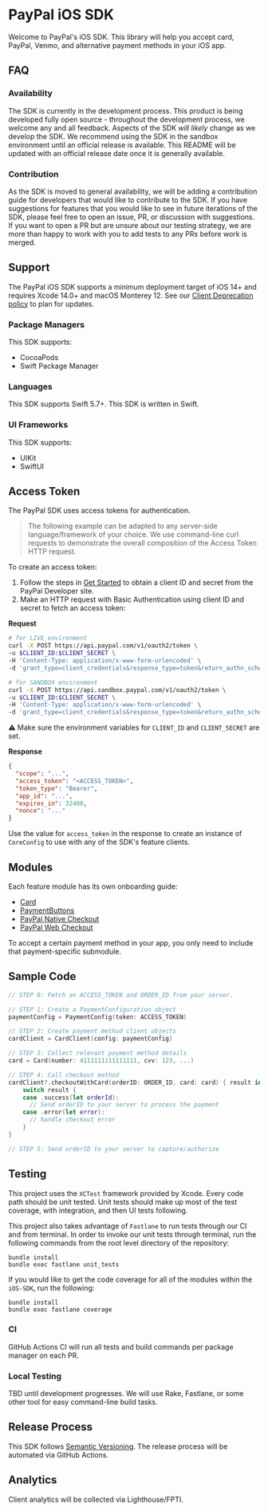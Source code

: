 # PayPal iOS SDK

Welcome to PayPal's iOS SDK. This library will help you accept card, PayPal, Venmo, and alternative payment methods in your iOS app.

## FAQ
### Availability
The SDK is currently in the development process. This product is being developed fully open source - throughout the development process, we welcome any and all feedback. Aspects of the SDK _will likely_ change as we develop the SDK. We recommend using the SDK in the sandbox environment until an official release is available. This README will be updated with an official release date once it is generally available.

### Contribution
As the SDK is moved to general availability, we will be adding a contribution guide for developers that would like to contribute to the SDK. If you have suggestions for features that you would like to see in future iterations of the SDK, please feel free to open an issue, PR, or discussion with suggestions. If you want to open a PR but are unsure about our testing strategy, we are more than happy to work with you to add tests to any PRs before work is merged.

## Support

The PayPal iOS SDK supports a minimum deployment target of iOS 14+ and requires Xcode 14.0+ and macOS Monterey 12. See our [Client Deprecation policy](https://developer.paypal.com/braintree/docs/guides/client-sdk/deprecation-policy/ios/v5) to plan for updates.

### Package Managers
This SDK supports:

* CocoaPods
* Swift Package Manager

### Languages

This SDK supports Swift 5.7+. This SDK is written in Swift.

### UI Frameworks
This SDK supports:

* UIKit
* SwiftUI

## Access Token

The PayPal SDK uses access tokens for authentication.

> The following example can be adapted to any server-side language/framework of your choice. We use command-line curl requests to demonstrate the overall composition of the Access Token HTTP request.

To create an access token:

1. Follow the steps in [Get Started](https://developer.paypal.com/api/rest/#link-getstarted) to obtain a client ID and secret from the PayPal Developer site.
1. Make an HTTP request with Basic Authentication using client ID and secret to fetch an access token:

**Request**
```bash
# for LIVE environment
curl -X POST https://api.paypal.com/v1/oauth2/token \
-u $CLIENT_ID:$CLIENT_SECRET \
-H 'Content-Type: application/x-www-form-urlencoded' \
-d 'grant_type=client_credentials&response_type=token&return_authn_schemes=true'

# for SANDBOX environment
curl -X POST https://api.sandbox.paypal.com/v1/oauth2/token \
-u $CLIENT_ID:$CLIENT_SECRET \
-H 'Content-Type: application/x-www-form-urlencoded' \
-d 'grant_type=client_credentials&response_type=token&return_authn_schemes=true'
```

:warning:&nbsp;Make sure the environment variables for `CLIENT_ID` and `CLIENT_SECRET` are set.

**Response**

```json
{
  "scope": "...",
  "access_token": "<ACCESS_TOKEN>",
  "token_type": "Bearer",
  "app_id": "...",
  "expires_in": 32400,
  "nonce": "..."
}
```

Use the value for `access_token` in the response to create an instance of `CoreConfig` to use with any of the SDK's feature clients.

## Modules

Each feature module has its own onboarding guide:

- [Card](docs/Card)
- [PaymentButtons](docs/PaymentButtons)
- [PayPal Native Checkout](docs/PayPalNativeCheckout)
- [PayPal Web Checkout](docs/PayPalWebCheckout)

To accept a certain payment method in your app, you only need to include that payment-specific submodule.

## Sample Code

```swift
// STEP 0: Fetch an ACCESS_TOKEN and ORDER_ID from your server.

// STEP 1: Create a PaymentConfiguration object
paymentConfig = PaymentConfig(token: ACCESS_TOKEN)

// STEP 2: Create payment method client objects
cardClient = CardClient(config: paymentConfig)

// STEP 3: Collect relevant payment method details
card = Card(number: 4111111111111111, cvv: 123, ...)

// STEP 4: Call checkout method
cardClient?.checkoutWithCard(orderID: ORDER_ID, card: card) { result in
    switch result {
    case .success(let orderId):
      // Send orderID to your server to process the payment
    case .error(let error):
      // handle checkout error
    }
}

// STEP 5: Send orderID to your server to capture/authorize

```


## Testing

This project uses the `XCTest` framework provided by Xcode. Every code path should be unit tested. Unit tests should make up most of the test coverage, with integration, and then UI tests following.

This project also takes advantage of `Fastlane` to run tests through our CI and from terminal.
In order to invoke our unit tests through terminal, run the following commands from the root level directory of the repository:
```
bundle install
bundle exec fastlane unit_tests
```

If you would like to get the code coverage for all of the modules within the `iOS-SDK`, run the following:
```
bundle install
bundle exec fastlane coverage
```

### CI

GitHub Actions CI will run all tests and build commands per package manager on each PR.

### Local Testing

TBD until development progresses. We will use Rake, Fastlane, or some other tool for easy command-line build tasks.

## Release Process

This SDK follows [Semantic Versioning](https://semver.org/). The release process will be automated via GitHub Actions.

## Analytics

Client analytics will be collected via Lighthouse/FPTI.
